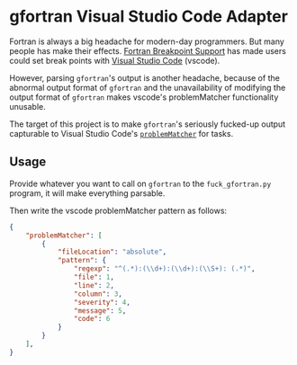 # gfortran Visual Studio Code Adapter

Fortran is always a big headache for modern-day programmers. But many people has make their effects. [Fortran Breakpoint Support](https://github.com/ekibun/FortranBreaker) has made users could set break points with [Visual Studio Code](https://github.com/Microsoft/vscode) (vscode).

However, parsing `gfortran`'s output is another headache, because of the abnormal output format of `gfortran` and the unavailability of modifying the output format of `gfortran` makes vscode's problemMatcher functionality unusable.

The target of this project is to make `gfortran`'s seriously fucked-up output capturable to Visual Studio Code's [`problemMatcher`](https://code.visualstudio.com/docs/editor/tasks#_defining-a-problem-matcher) for tasks.

## Usage

Provide whatever you want to call on `gfortran` to the `fuck_gfortran.py` program, it will make everything parsable.

Then write the vscode problemMatcher pattern as follows:
```json
{
    "problemMatcher": [
        {
            "fileLocation": "absolute",
            "pattern": {
                "regexp": "^(.*):(\\d+):(\\d+):(\\S+): (.*)",
                "file": 1,
                "line": 2,
                "column": 3,
                "severity": 4,
                "message": 5,
                "code": 6
            }
        }
    ],
}
```

